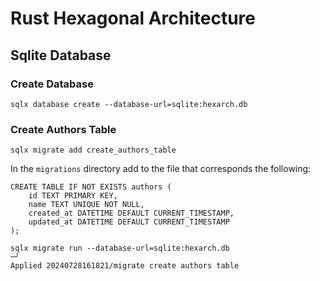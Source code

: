 # Rust Hexagonal Architecture

## Sqlite Database

### Create Database

```shell
sqlx database create --database-url=sqlite:hexarch.db
```

### Create Authors Table

```shell
sqlx migrate add create_authors_table
```

In the `migrations` directory add to the file that corresponds the following:

```shell
CREATE TABLE IF NOT EXISTS authors (
    id TEXT PRIMARY KEY,
    name TEXT UNIQUE NOT NULL,
    created_at DATETIME DEFAULT CURRENT_TIMESTAMP,
    updated_at DATETIME DEFAULT CURRENT_TIMESTAMP
);
```

```shell
sqlx migrate run --database-url=sqlite:hexarch.db                                                                                                                            ─╯
Applied 20240728161821/migrate create authors table
```